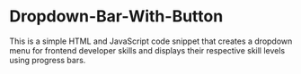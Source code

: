 # Dropdown-Bar-With-Button
This is a simple HTML and JavaScript code snippet that creates a dropdown menu for frontend developer skills and displays their respective skill levels using progress bars.
